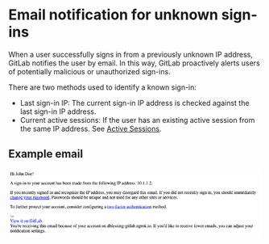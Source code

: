 # Email notification for unknown sign-ins

When a user successfully signs in from a previously unknown IP address,
GitLab notifies the user by email. In this way, GitLab proactively alerts users of potentially
malicious or unauthorized sign-ins.

There are two methods used to identify a known sign-in:

- Last sign-in IP: The current sign-in IP address is checked against the last sign-in
  IP address.
- Current active sessions: If the user has an existing active session from the
  same IP address. See [Active Sessions](active_sessions.md).

## Example email

![Unknown sign in email](./img/unknown_sign_in_email_v13_0.png)
